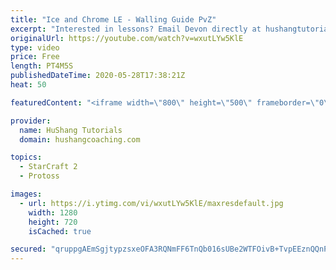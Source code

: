 ```yaml
---
title: "Ice and Chrome LE - Walling Guide PvZ"
excerpt: "Interested in lessons? Email Devon directly at hushangtutorials@outlook.com ------------------------------------------------------------------------------------------------------- Want to support HuShang Tutorials directly? Patreon is a website where you can contribute a monthly donation that will help"
originalUrl: https://youtube.com/watch?v=wxutLYw5KlE
type: video
price: Free
length: PT4M5S
publishedDateTime: 2020-05-28T17:38:21Z
heat: 50

featuredContent: "<iframe width=\"800\" height=\"500\" frameborder=\"0\" src=\"https://www.youtube.com/embed/wxutLYw5KlE\" allow=\"accelerometer; autoplay; encrypted-media; gyroscope; picture-in-picture\" allowfullscreen></iframe>"

provider:
  name: HuShang Tutorials
  domain: hushangcoaching.com

topics:
  - StarCraft 2
  - Protoss

images:
  - url: https://i.ytimg.com/vi/wxutLYw5KlE/maxresdefault.jpg
    width: 1280
    height: 720
    isCached: true

secured: "qruppgAEmSgjtypzsxeOFA3RQNmFF6TnQb016sUBe2WTFOivB+TvpEEznQQnPVv87oQr0/7E/QvYxJfCywTMu5YRyPftb/s0ivtb93CqglVS3EMUzT63NjFfeqLNFwbauZxBFlkq+3W4SACCOiabg70UTYQI1fywNkilReYuQuQHehrQPQOkt4M6wz2y4kvBGYkmiZrG1C4ouEOkml4/r+zE6jS3f3mnuSQSciKYkMQz7GNO0XT0Z2THfDtpoR/tIjaZhWLgjB3M9gXc1LtlGKiPzCGUINZmmWYXgwaBoTopZAUbP9ZGcSQJm+n6eygbugycPj79Tc/kPxeUUBYlv2mb1+79yz2hGZXrPq3tPMwg9HcNSGQPngkonZ62Ciaj3+AMQuBWJYhIXhl9TSOlDdF/pehtPSLV+qWXY1O0+Wo=;VUAYbbkRPe8K6kNDr5pTHw=="
---
```


